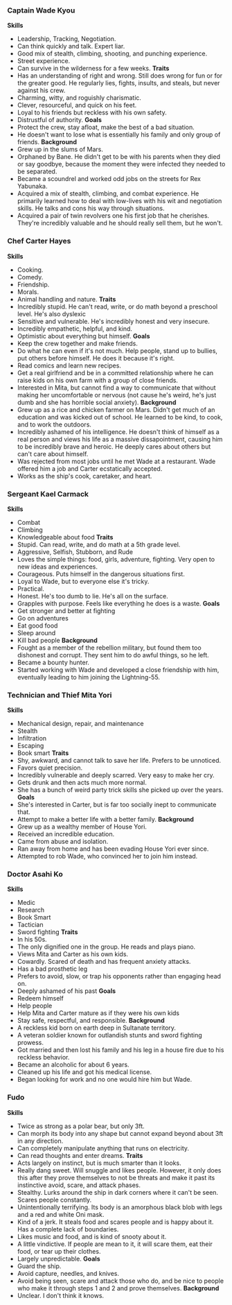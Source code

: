 ### Captain Wade Kyou 
**Skills** 
- Leadership, Tracking, Negotiation. 
- Can think quickly and talk. Expert liar.
- Good mix of stealth, climbing, shooting, and punching experience.
- Street experience. 
- Can survive in the wilderness for a few weeks.
**Traits**
- Has an understanding of right and wrong. Still does wrong for fun or for the greater good. He regularly lies, fights, insults, and steals, but never against his crew.
- Charming, witty, and roguishly charismatic.
- Clever, resourceful, and quick on his feet.
- Loyal to his friends but reckless with his own safety.
- Distrustful of authority.
**Goals**
- Protect the crew, stay afloat, make the best of a bad situation.
- He doesn't want to lose what is essentially his family and only group of friends.
**Background**
- Grew up in the slums of Mars. 
- Orphaned by Bane. He didn't get to be with his parents when they died or say goodbye, because the moment they were infected they needed to be separated.
- Became a scoundrel and worked odd jobs on the streets for Rex Yabunaka.
- Acquired a mix of stealth, climbing, and combat experience. He primarily learned how to deal with low-lives with his wit and negotiation skills. He talks and cons his way through situations.
- Acquired a pair of twin revolvers one his first job that he cherishes. They're incredibly valuable and he should really sell them, but he won't.


### Chef Carter Hayes
**Skills**
- Cooking.
- Comedy.
- Friendship.
- Morals.
- Animal handling and nature.
**Traits**
- Incredibly stupid. He can't read, write, or do math beyond a preschool level. He's also dyslexic
- Sensitive and vulnerable. He's incredibly honest and very insecure.
- Incredibly empathetic, helpful, and kind.
- Optimistic about everything but himself.
**Goals**
- Keep the crew together and make friends.
- Do what he can even if it's not much. Help people, stand up to bullies, put others before himself. He does it because it's right. 
- Read comics and learn new recipes.
- Get a real girlfriend and be in a committed relationship where he can raise kids on his own farm with a group of close friends.
- Interested in Mita, but cannot find a way to communicate that without making her uncomfortable or nervous (not cause he's weird, he's just dumb and she has horrible social anxiety).
**Background**
- Grew up as a rice and chicken farmer on Mars. Didn't get much of an education and was kicked out of school. He learned to be kind, to cook, and to work the outdoors.
- Incredibly ashamed of his intelligence. He doesn't think of himself as a real person and views his life as a massive dissapointment, causing him to be incredibly brave and heroic. He deeply cares about others but can't care about himself.
- Was rejected from most jobs until he met Wade at a restaurant. Wade offered him a job and Carter ecstatically accepted.
- Works as the ship's cook, caretaker, and heart.


### Sergeant Kael Carmack
**Skills**
- Combat
- Climbing
- Knowledgeable about food
**Traits**
- Stupid. Can read, write, and do math at a 5th grade level.
- Aggressive, Selfish, Stubborn, and Rude
- Loves the simple things: food, girls, adventure, fighting. Very open to new ideas and experiences.
- Courageous. Puts himself in the dangerous situations first.
- Loyal to Wade, but to everyone else it's tricky.
- Practical.
- Honest. He's too dumb to lie. He's all on the surface.
- Grapples with purpose. Feels like everything he does is a waste.
**Goals**
- Get stronger and better at fighting
- Go on adventures
- Eat good food
- Sleep around
- Kill bad people
**Background**
- Fought as a member of the rebellion military, but found them too dishonest and corrupt. They sent him to do awful things, so he left.
- Became a bounty hunter.
- Started working with Wade and developed a close friendship with him, eventually leading to him joining the Lightning-55.


### Technician and Thief Mita Yori
**Skills**
- Mechanical design, repair, and maintenance
- Stealth
- Infiltration
- Escaping
- Book smart
**Traits**
- Shy, awkward, and cannot talk to save her life. Prefers to be unnoticed.
- Favors quiet precision.
- Incredibly vulnerable and deeply scarred. Very easy to make her cry.
- Gets drunk and then acts much more normal. 
- She has a bunch of weird party trick skills she picked up over the years.
**Goals**
- She's interested in Carter, but is far too socially inept to communicate that.
- Attempt to make a better life with a better family.
**Background**
- Grew up as a wealthy member of House Yori.
- Received an incredible education.
- Came from abuse and isolation.
- Ran away from home and has been evading House Yori ever since.
- Attempted to rob Wade, who convinced her to join him instead.


### Doctor Asahi Ko
**Skills**
- Medic
- Research
- Book Smart
- Tactician
- Sword fighting
**Traits**
- In his 50s.
- The only dignified one in the group. He reads and plays piano.
- Views Mita and Carter as his own kids.
- Cowardly. Scared of death and has frequent anxiety attacks.
- Has a bad prosthetic leg
- Prefers to avoid, slow, or trap his opponents rather than engaging head on.
- Deeply ashamed of his past
**Goals**
- Redeem himself
- Help people
- Help Mita and Carter mature as if they were his own kids
- Stay safe, respectful, and responsible.
**Background**
- A reckless kid born on earth deep in Sultanate territory.
- A veteran soldier known for outlandish stunts and sword fighting prowess.
- Got married and then lost his family and his leg in a house fire due to his reckless behavior.
- Became an alcoholic for about 6 years.
- Cleaned up his life and got his medical license.
- Began looking for work and no one would hire him but Wade.

### Fudo
**Skills**
- Twice as strong as a polar bear, but only 3ft.
- Can morph its body into any shape but cannot expand beyond about 3ft in any direction.
- Can completely manipulate anything that runs on electricity.
- Can read thoughts and enter dreams.
**Traits**
- Acts largely on instinct, but is much smarter than it looks.
- Really dang sweet. Will snuggle and likes people. However, it only does this after they prove themselves to not be threats and make it past its instinctive avoid, scare, and attack phases.
- Stealthy. Lurks around the ship in dark corners where it can't be seen. Scares people constantly.
- Unintentionally terrifying. Its body is an amorphous black blob with legs and a red and white Oni mask.
- Kind of a jerk. It steals food and scares people and is happy about it. Has a complete lack of boundaries.
- Likes music and food, and is kind of snooty about it.
- A little vindictive. If people are mean to it, it will scare them, eat their food, or tear up their clothes.
- Largely unpredictable.
**Goals**
- Guard the ship.
- Avoid capture, needles, and knives.
- Avoid being seen, scare and attack those who do, and be nice to people who make it through steps 1 and 2 and prove themselves.
**Background**
- Unclear. I don't think it knows.

